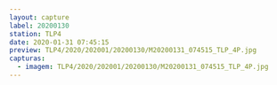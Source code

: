 ```yaml
---
layout: capture
label: 20200130
station: TLP4
date: 2020-01-31 07:45:15
preview: TLP4/2020/202001/20200130/M20200131_074515_TLP_4P.jpg
capturas:
  - imagem: TLP4/2020/202001/20200130/M20200131_074515_TLP_4P.jpg
---
```

